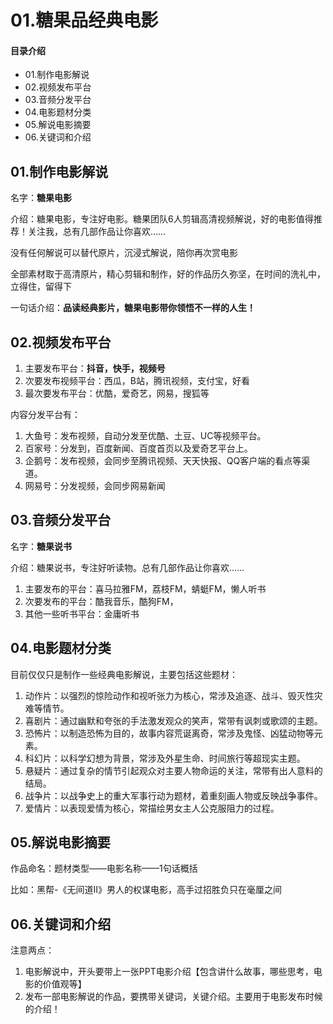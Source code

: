 # 01.糖果品经典电影
#### 目录介绍
- 01.制作电影解说
- 02.视频发布平台
- 03.音频分发平台
- 04.电影题材分类
- 05.解说电影摘要
- 06.关键词和介绍



## 01.制作电影解说

名字：**糖果电影**

介绍：糖果电影，专注好电影。糖果团队6人剪辑高清视频解说，好的电影值得推荐！关注我，总有几部作品让你喜欢……

没有任何解说可以替代原片，沉浸式解说，陪你再次赏电影

全部素材取于高清原片，精心剪辑和制作，好的作品历久弥坚，在时间的洗礼中，立得住，留得下

一句话介绍：**品读经典影片，糖果电影带你领悟不一样的人生！**

## 02.视频发布平台

1. 主要发布平台：**抖音，快手，视频号**
2. 次要发布视频平台：西瓜，B站，腾讯视频，支付宝，好看 
3. 最次要发布平台：优酷，爱奇艺，网易，搜狐等

内容分发平台有：

1. 大鱼号：发布视频，自动分发至优酷、土豆、UC等视频平台。
2. 百家号：分发到，百度新闻、百度首页以及爱奇艺平台上。
3. 企鹅号：发布视频，会同步至腾讯视频、天天快报、QQ客户端的看点等渠道。
4. 网易号：分发视频，会同步网易新闻

## 03.音频分发平台

名字：**糖果说书**

介绍：糖果说书，专注好听读物。总有几部作品让你喜欢……

1. 主要发布的平台：喜马拉雅FM，荔枝FM，蜻蜓FM，懒人听书
2. 次要发布的平台：酷我音乐，酷狗FM，
3. 其他一些听书平台：金庸听书

## 04.电影题材分类

目前仅仅只是制作一些经典电影解说，主要包括这些题材：

1. 动作片‌：以强烈的惊险动作和视听张力为核心，常涉及追逐、战斗、毁灭性灾难等情节。
2. 喜剧片‌：通过幽默和夸张的手法激发观众的笑声，常带有讽刺或歌颂的主题。 
3. 恐怖片‌：以制造恐怖为目的，故事内容荒诞离奇，常涉及鬼怪、凶猛动物等元素。 
4. 科幻片‌：以科学幻想为背景，常涉及外星生命、时间旅行等超现实主题。 
5. 悬疑片‌：通过复杂的情节引起观众对主要人物命运的关注，常带有出人意料的结局。 
6. 战争片‌：以战争史上的重大军事行动为题材，着重刻画人物或反映战争事件。 
7. 爱情片‌：以表现爱情为核心，常描绘男女主人公克服阻力的过程。

## 05.解说电影摘要

作品命名：题材类型——电影名称——1句话概括

比如：黑帮-《无间道Ⅱ》男人的权谋电影，高手过招胜负只在毫厘之间

## 06.关键词和介绍

注意两点：

1. 电影解说中，开头要带上一张PPT电影介绍【包含讲什么故事，哪些思考，电影的价值观等】
2. 发布一部电影解说的作品，要携带关键词，关键介绍。主要用于电影发布时候的介绍！

